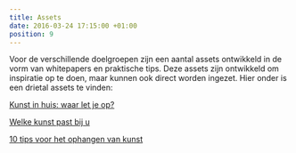 ```yaml
---
title: Assets
date: 2016-03-24 17:15:00 +01:00
position: 9
---
```


Voor de verschillende doelgroepen zijn een aantal assets ontwikkeld in de vorm van whitepapers en praktische tips. Deze assets zijn ontwikkeld om inspiratie op te doen, maar kunnen ook direct worden ingezet. Hier onder is een drietal assets te vinden: 

[Kunst in huis: waar let je op?](/uploads/Kunstinhuiswaarletjeop.pdf)

[Welke kunst past bij u](/uploads/Welkekunstpastbiju.pdf)

[10 tips voor het ophangen van kunst](/uploads/10tipsvoorhetophangenvankunst.pdf)


